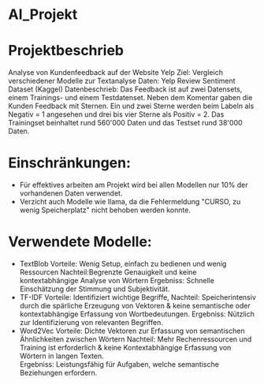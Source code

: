 # AI_Projekt
# Projektbeschrieb
Analyse von Kundenfeedback auf der Website Yelp
Ziel: Vergleich verschiedener Modelle zur Textanalyse
Daten: Yelp Review Sentiment Dataset (Kaggel)
Datenbeschrieb: Das Feedback ist auf zwei Datensets, einem Trainings- und einem Testdatenset. Neben dem Komentar gaben die Kunden Feedback mit Sternen. Ein und zwei Sterne werden beim Labeln als Negativ = 1 angesehen und drei bis vier Sterne als Positiv = 2. Das Trainingset beinhaltet rund 560'000 Daten und das Testset rund 38'000 Daten. 
# Einschränkungen: 
- Für effektives arbeiten am Projekt wird bei allen Modellen nur 10% der vorhandenen Daten verwendet.
- Verzicht auch Modelle wie Ilama, da die Fehlermeldung "CURSO, zu wenig Speicherplatz" nicht behoben werden konnte.
# Verwendete Modelle:
  - TextBlob
  Vorteile: Wenig Setup, einfach zu bedienen und wenig Ressourcen
  Nachteil:Begrenzte Genauigkeit und keine kontextabhängige Analyse von Wörtern
  Ergebniss: Schnelle Einschätzung der Stimmung und Subjektivität.
  - TF-IDF
  Vorteile: Identifiziert wichtige Begriffe, 
  Nachteil: Speicherintensiv durch die spärliche Erzeugung von Vektoren & keine semantische oder kontextabhängige Erfassung     von Wortbedeutungen. 
  Ergebniss: Nützlich zur Identifizierung von relevanten Begriffen.
  - Word2Vec
  Vorteile: Dichte Vektoren zur Erfassung von semantischen Ähnlichkeiten zwischen Wörtern
  Nachteil: Mehr Rechenressourcen und Training ist erforderlich & keine Kontextabhängige Erfassung von Wörtern in langen        Texten.  
  Ergebniss: Leistungsfähig für Aufgaben, welche semantische Beziehungen erfordern. 
